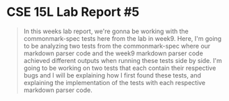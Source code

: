 # CSE 15L Lab Report #5
> In this weeks lab report, we're gonna be working with the commonmark-spec tests here from the lab in week9. Here, I'm going to be analyzing two tests from the commonmark-spec where our markdown parser code and the week9 markdown parser code achieved different outputs when running these tests side by side. I'm going to be working on two tests that each contain their respective bugs and I will be explaining how I first found these tests, and explaining the implementation of the tests with each respective markdown parser code.